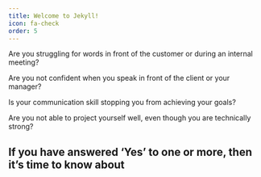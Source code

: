 ```yaml
---
title: Welcome to Jekyll!
icon: fa-check
order: 5
---
```



<p>Are you struggling for words in front of the customer or during an internal meeting?</p>
<p>Are you not confident when you speak in front of the client or your manager?</p>
<p>Is your communication skill stopping you from achieving your goals?</p>
<p>Are you not able to project yourself well, even though you are technically strong?</p>
<h2 class="alt">If you have answered ‘Yes’ to one or more, then it’s time to know about</h2>

<!--
This Jekyll theme lets you build as many of these sections as you want. They live in the _sections folder in your project's root directory. For some examples, see the [GitHub repository](https://github.com/chrisbobbe/jekyll-theme-prologue). Just be sure to add some [frontmatter](https://jekyllrb.com/docs/frontmatter/) to each section.

All sections have titles, which are listed in the site's navigation menu. At the top of each section, the section's title will render by default (e.g., Welcome to Jekyll!). If you want it to show something different (see Intro), add **auto-header: none** to your frontmatter, and add your text in a <h2> tag inside a <header> tag outside the frontmatter. You'll want to give each section an **order** parameter, also in the frontmatter, or it won't know where to put itself and will hide. Icons are from [Font Awesome](https://fontawesome.com/icons).

You may notice that this section is written in Markdown  either Markdown or html works!
